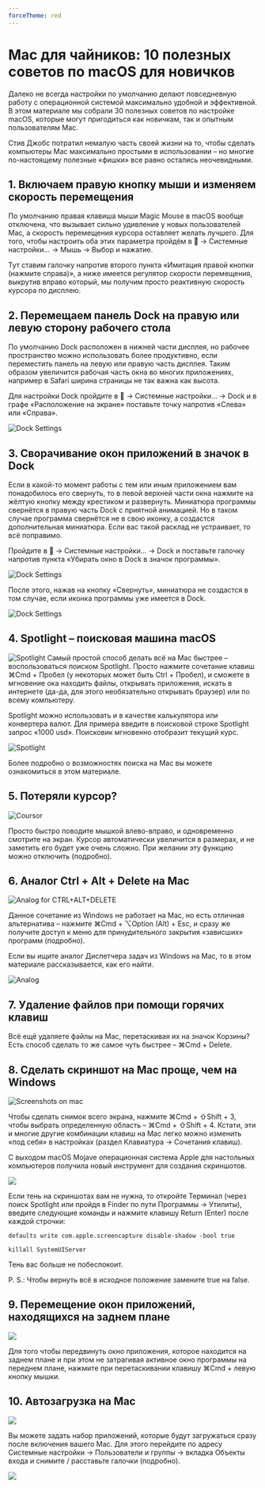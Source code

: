 ```yaml
---
forceTheme: red
---
```


# Mac для чайников: 10 полезных советов по macOS для новичков

Далеко не всегда настройки по умолчанию делают повседневную работу с операционной системой максимально удобной и эффективной. В этом материале мы собрали 30 полезных советов по настройке macOS, которые могут пригодиться как новичкам, так и опытным пользователям Mac.

Стив Джобс потратил немалую часть своей жизни на то, чтобы сделать компьютеры Mac максимально простыми в использовании – но многие по-настоящему полезные «фишки» все равно остались неочевидными.

## 1. Включаем правую кнопку мыши и изменяем скорость перемещения
По умолчанию правая клавиша мыши Magic Mouse в macOS вообще отключена, что вызывает сильно удивление у новых пользователей Mac, а скорость перемещения курсора оставляет желать лучшего. Для того, чтобы настроить оба этих параметра пройдём в  → Системные настройки… → Мышь → Выбор и нажатие.

Тут ставим галочку напротив второго пункта «Имитация правой кнопки (нажмите справа)», а ниже имеется регулятор скорости перемещения, выкрутив вправо который, мы получим просто реактивную скорость курсора по дисплею.

## 2. Перемещаем панель Dock на правую или левую сторону рабочего стола
По умолчанию Dock расположен в нижней части дисплея, но рабочее пространство можно использовать более продуктивно, если переместить панель на левую или правую часть дисплея. Таким образом увеличится рабочая часть окна во многих приложениях, например в Safari ширина страницы не так важна как высота.

Для настройки Dock пройдите в  → Системные настройки… → Dock и в графе «Расположение на экране» поставьте точку напротив «Слева» или «Справа».

![Dock Settings](https://u.yablyk.com/2019/02/dock-settings-macos-yablyk.jpg)

## 3. Сворачивание окон приложений в значок в Dock
Если в какой-то момент работы с тем или иным приложением вам понадобилось его свернуть, то в левой верхней части окна нажмите на жёлтую кнопку между крестиком и развернуть. Миниатюра программы свернётся в правую часть Dock с приятной анимацией. Но в таком случае программа свернётся не в свою иконку, а создастся дополнительная миниатюра. Если вас такой расклад не устраивает, то всё поправимо.

Пройдите в  → Системные настройки… → Dock и поставьте галочку напротив пункта «Убирать окно в Dock в значок программы».

![Dock Settings](https://u.yablyk.com/2019/02/dock-settings_macos-yablyk.jpg)

После этого, нажав на кнопку «Свернуть», миниатюра не создастся в том случае, если иконка программы уже имеется в Dock.

![Dock Settings](https://u.yablyk.com/2019/02/dock_settings_macos-yablyk.jpg)

## 4. Spotlight – поисковая машина macOS
![Spotlight](https://u.yablyk.com/2018/05/Spotlight-macos.jpg)
Самый простой способ делать всё на Mac быстрее – воспользоваться поиском Spotlight. Просто нажмите сочетание клавиш ⌘Cmd + Пробел (у некоторых может быть Ctrl + Пробел), и сможете в мгновение ока находить файлы, открывать приложения, искать в интернете (да-да, для этого необязательно открывать браузер) или по всему компьютеру.

Spotlight можно использовать и в качестве калькулятора или конвертера валют. Для примера введите в поисковой строке Spotlight запрос «1000 usd». Поисковик мгновенно отобразит текущий курс.

![Spotlight](https://u.yablyk.com/2018/05/Spotlight_macos.jpg)

Более подробно о возможностях поиска на Mac вы можете ознакомиться в этом материале.

## 5. Потеряли курсор?

![Coursor](https://u.yablyk.com/2015/10/cursor-logo-1.jpg)

Просто быстро поводите мышкой влево-вправо, и одновременно смотрите на экран. Курсор автоматически увеличится в размерах, и не заметить его будет уже очень сложно. При желании эту функцию можно отключить (подробно).

## 6. Аналог Ctrl + Alt + Delete на Mac

![Analog for CTRL+ALT+DELETE](https://u.yablyk.com/2015/11/ctrl-alt-delete-on-mac-os-x.jpg)

Данное сочетание из Windows не работает на Mac, но есть отличная альтернатива – нажмите ⌘Cmd + ⌥Option (Alt) + Esc, и сразу же получите доступ к меню для принудительного закрытия «зависших» программ (подробно).

Если вы ищите аналог Диспетчера задач из Windows на Mac, то в этом материале рассказывается, как его найти.

![Analog](https://u.yablyk.com/2019/01/monitoring_system-macos-yablyk.jpg)

## 7. Удаление файлов при помощи горячих клавиш
Всё ещё удаляете файлы на Mac, перетаскивая их на значок Корзины? Есть способ сделать то же самое чуть быстрее – ⌘Cmd + Delete.

## 8. Сделать скриншот на Mac проще, чем на Windows
![Screenshots on mac](https://u.yablyk.com/2018/09/how-make-screenshot-on-macos.jpg)

Чтобы сделать снимок всего экрана, нажмите ⌘Cmd + ⇧Shift + 3, чтобы выбрать определенную область – ⌘Cmd + ⇧Shift + 4. Кстати, эти и многие другие комбинации клавиш на Mac легко можно изменить «под себя» в настройках (раздел Клавиатура → Сочетания клавиш).

С выходом macOS Mojave операционная система Apple для настольных компьютеров получила новый инструмент для создания скриншотов.

![](https://u.yablyk.com/2018/09/how-make-screenshot-on-macos-yablyk.jpg)

Если тень на скриншотах вам не нужна, то откройте Терминал (через поиск Spotlight или пройдя в Finder по пути Программы → Утилиты), введите следующие команды и нажмите клавишу Return (Enter) после каждой строчки:

`defaults write com.apple.screencapture disable-shadow -bool true`

`killall SystemUIServer`

Тень вас больше не побеспокоит.

P. S.: Чтобы вернуть всё в исходное положение замените true на false.

## 9. Перемещение окон приложений, находящихся на заднем плане

![](https://u.yablyk.com/2019/02/move-window-macos.gif)

Для того чтобы передвинуть окно приложения, которое находится на заднем плане и при этом не затрагивая активное окно программы на переднем плане, нажмите при перетаскивании клавишу ⌘Cmd + левую кнопку мышки.

## 10. Автозагрузка на Mac

![](https://u.yablyk.com/2015/02/dock-macos.jpg)

Вы можете задать набор приложений, которые будут загружаться сразу после включения вашего Mac. Для этого перейдите по адресу Системные настройки → Пользователи и группы → вкладка Объекты входа и снимите / расставьте галочки (подробно).

![](https://u.yablyk.com/2017/11/startup_app-macos-settings-yablyk.jpg)